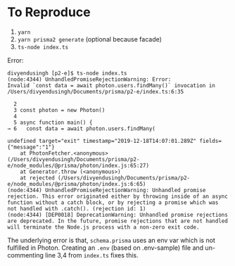 # To Reproduce

1. `yarn`
2. `yarn prisma2 generate` (optional because facade)
3. `ts-node index.ts`

Error:

```
divyendusingh [p2-e]$ ts-node index.ts
(node:4344) UnhandledPromiseRejectionWarning: Error:
Invalid `const data = await photon.users.findMany()` invocation in /Users/divyendusingh/Documents/prisma/p2-e/index.ts:6:35

  2
  3 const photon = new Photon()
  4
  5 async function main() {
→ 6   const data = await photon.users.findMany(

undefined target="exit" timestamp="2019-12-18T14:07:01.289Z" fields={"message":"1"}
    at PhotonFetcher.<anonymous> (/Users/divyendusingh/Documents/prisma/p2-e/node_modules/@prisma/photon/index.js:65:27)
    at Generator.throw (<anonymous>)
    at rejected (/Users/divyendusingh/Documents/prisma/p2-e/node_modules/@prisma/photon/index.js:6:65)
(node:4344) UnhandledPromiseRejectionWarning: Unhandled promise rejection. This error originated either by throwing inside of an async function without a catch block, or by rejecting a promise which was not handled with .catch(). (rejection id: 1)
(node:4344) [DEP0018] DeprecationWarning: Unhandled promise rejections are deprecated. In the future, promise rejections that are not handled will terminate the Node.js process with a non-zero exit code.
```

The underlying error is that, `schema.prisma` uses an env var which is not fulfilled in Photon. Creating an `.env` (based on .env-sample) file and un-commenting line 3,4 from `index.ts` fixes this.
